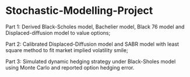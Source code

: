 # Stochastic-Modelling-Project

Part 1: Derived Black-Scholes model, Bachelier model, Black 76 model and Displaced-diffusion model to value options;

Part 2: Calibrated Displaced-Diffusion model and SABR model with least square method to fit market implied volatility smile;

Part 3: Simulated dynamic hedging strategy under Black-Sholes model using Monte Carlo and reported option hedging error.
